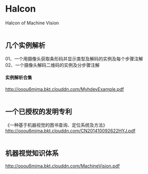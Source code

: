 # Halcon
Halcon of Machine Vision
<br><br>

## 几个实例解析
01、一个用摄像头获取条形码并显示类型及解码的实例及每个步骤注解<br>
02、一个摄像头解码二维码的实例及分步骤注解
#### 实例解析合集
http://ooou6mjma.bkt.clouddn.com/MyhdevExample.pdf
<br><br>

## 一个已授权的发明专利
《一种基于机器视觉的图书查询、定位系统及方法》<br>
http://ooou6mjma.bkt.clouddn.com/CN201410092622HYJ.pdf
<br><br>

## 机器视觉知识体系
http://ooou6mjma.bkt.clouddn.com/MachineVision.pdf
